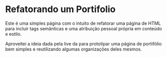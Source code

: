 # Refatorando um Portifolio

Este é uma simples página com o intuito de refatorar uma página de HTML para incluir tags semânticas e uma atribuição pessoal própria em conteúdo e estilo.

Aproveitei a ideia dada pela live da <techAcademy> para prototipar uma página de portifólio bem simples e reutilizando algumas organizações deles mesmos.

